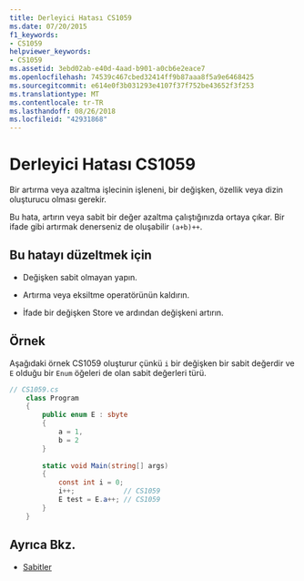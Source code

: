```yaml
---
title: Derleyici Hatası CS1059
ms.date: 07/20/2015
f1_keywords:
- CS1059
helpviewer_keywords:
- CS1059
ms.assetid: 3ebd02ab-e40d-4aad-b901-a0cb6e2eace7
ms.openlocfilehash: 74539c467cbed32414ff9b87aaa8f5a9e6468425
ms.sourcegitcommit: e614e0f3b031293e4107f37f752be43652f3f253
ms.translationtype: MT
ms.contentlocale: tr-TR
ms.lasthandoff: 08/26/2018
ms.locfileid: "42931868"
---
```

# <a name="compiler-error-cs1059"></a>Derleyici Hatası CS1059
Bir artırma veya azaltma işlecinin işleneni, bir değişken, özellik veya dizin oluşturucu olması gerekir.  
  
 Bu hata, artırın veya sabit bir değer azaltma çalıştığınızda ortaya çıkar. Bir ifade gibi artırmak denerseniz de oluşabilir `(a+b)++`.  
  
## <a name="to-correct-this-error"></a>Bu hatayı düzeltmek için  
  
-   Değişken sabit olmayan yapın.  
  
-   Artırma veya eksiltme operatörünün kaldırın.  
  
-   İfade bir değişken Store ve ardından değişkeni artırın.  
  
## <a name="example"></a>Örnek  
 Aşağıdaki örnek CS1059 oluşturur çünkü `i` bir değişken bir sabit değerdir ve `E` olduğu bir `Enum` öğeleri de olan sabit değerleri türü.  
  
```csharp  
// CS1059.cs  
    class Program  
    {  
        public enum E : sbyte  
        {  
            a = 1,  
            b = 2  
        }  
  
        static void Main(string[] args)  
        {  
            const int i = 0;  
            i++;            // CS1059  
            E test = E.a++; // CS1059  
        }  
    }  
```  
  
## <a name="see-also"></a>Ayrıca Bkz.

- [Sabitler](../../csharp/programming-guide/classes-and-structs/constants.md)
